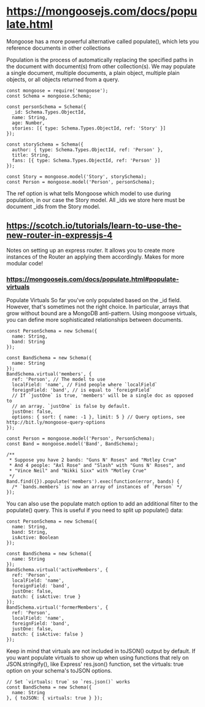 # https://mongoosejs.com/docs/populate.html

Mongoose has a more powerful alternative called populate(), which lets you reference documents in other collections

Population is the process of automatically replacing the specified paths in the document with document(s) from other collection(s). We may populate a single document, multiple documents, a plain object, multiple plain objects, or all objects returned from a query.

```
const mongoose = require('mongoose');
const Schema = mongoose.Schema;

const personSchema = Schema({
  _id: Schema.Types.ObjectId,
  name: String,
  age: Number,
  stories: [{ type: Schema.Types.ObjectId, ref: 'Story' }]
});

const storySchema = Schema({
  author: { type: Schema.Types.ObjectId, ref: 'Person' },
  title: String,
  fans: [{ type: Schema.Types.ObjectId, ref: 'Person' }]
});

const Story = mongoose.model('Story', storySchema);
const Person = mongoose.model('Person', personSchema);
```
The ref option is what tells Mongoose which model to use during population, in our case the Story model. All _ids we store here must be document _ids from the Story model.


## https://scotch.io/tutorials/learn-to-use-the-new-router-in-expressjs-4
Notes on setting up an express router.  It allows you to create more instances of the Router an applying them accordingly.  Makes for more modular code!

### https://mongoosejs.com/docs/populate.html#populate-virtuals

Populate Virtuals
So far you've only populated based on the _id field. However, that's sometimes not the right choice. In particular, arrays that grow without bound are a MongoDB anti-pattern. Using mongoose virtuals, you can define more sophisticated relationships between documents.
```
const PersonSchema = new Schema({
  name: String,
  band: String
});

const BandSchema = new Schema({
  name: String
});
BandSchema.virtual('members', {
  ref: 'Person', // The model to use
  localField: 'name', // Find people where `localField`
  foreignField: 'band', // is equal to `foreignField`
  // If `justOne` is true, 'members' will be a single doc as opposed to
  // an array. `justOne` is false by default.
  justOne: false,
  options: { sort: { name: -1 }, limit: 5 } // Query options, see http://bit.ly/mongoose-query-options
});

const Person = mongoose.model('Person', PersonSchema);
const Band = mongoose.model('Band', BandSchema);

/**
 * Suppose you have 2 bands: "Guns N' Roses" and "Motley Crue"
 * And 4 people: "Axl Rose" and "Slash" with "Guns N' Roses", and
 * "Vince Neil" and "Nikki Sixx" with "Motley Crue"
 */
Band.find({}).populate('members').exec(function(error, bands) {
  /* `bands.members` is now an array of instances of `Person` */
});
```

You can also use the populate match option to add an additional filter to the populate() query. This is useful if you need to split up populate() data:
```
const PersonSchema = new Schema({
  name: String,
  band: String,
  isActive: Boolean
});

const BandSchema = new Schema({
  name: String
});
BandSchema.virtual('activeMembers', {
  ref: 'Person',
  localField: 'name',
  foreignField: 'band',
  justOne: false,
  match: { isActive: true }
});
BandSchema.virtual('formerMembers', {
  ref: 'Person',
  localField: 'name',
  foreignField: 'band',
  justOne: false,
  match: { isActive: false }
});
```

Keep in mind that virtuals are not included in toJSON() output by default. If you want populate virtuals to show up when using functions that rely on JSON.stringify(), like Express' res.json() function, set the virtuals: true option on your schema's toJSON options.
```
// Set `virtuals: true` so `res.json()` works
const BandSchema = new Schema({
  name: String
}, { toJSON: { virtuals: true } });
```


